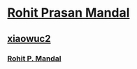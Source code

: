 # [Rohit Prasan Mandal](xiaowuc2.vercel.app)
## [xiaowuc2](xiaowuc2.vercel.app)
### [Rohit P. Mandal](xiaowuc2.vercel.app)



